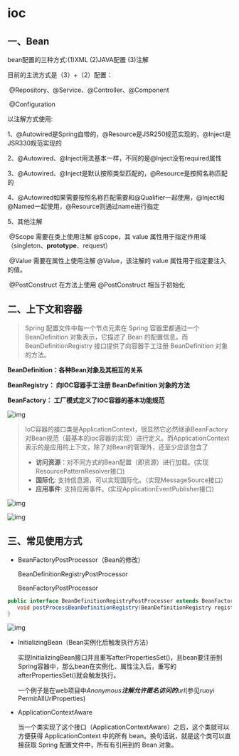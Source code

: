 # ioc

## 一、Bean

bean配置的三种方式:(1)XML (2)JAVA配置 (3)注解

目前的主流方式是（3）+（2）配置：

​	@Repository、@Service、@Controller、@Component

​	@Configuration

以注解方式使用:

1、@Autowired是Spring自带的，@Resource是JSR250规范实现的，@Inject是JSR330规范实现的

2、@Autowired、@Inject用法基本一样，不同的是@Inject没有required属性

3、@Autowired、@Inject是默认按照类型匹配的，@Resource是按照名称匹配的

4、@Autowired如果需要按照名称匹配需要和@Qualifier一起使用，@Inject和@Named一起使用，@Resource则通过name进行指定

5、其他注解

​	@Scope	需要在类上使用注解 @Scope，其 value 属性用于指定作用域（singleton、**prototype**、request）

​	@Value	需要在属性上使用注解 @Value，该注解的 value 属性用于指定要注入的值。

​	@PostConstruct	在方法上使用 @PostConstruct 相当于初始化

## 二、上下文和容器

> Spring 配置文件中每一个<bean>节点元素在 Spring 容器里都通过一个 BeanDefinition 对象表示，它描述了 Bean 的配置信息。而 BeanDefinitionRegistry 接口提供了向容器手工注册 BeanDefinition 对象的方法。

**BeanDefinition：各种Bean对象及其相互的关系**

**BeanRegistry： 向IOC容器手工注册 BeanDefinition 对象的方法**

**BeanFactory： 工厂模式定义了IOC容器的基本功能规范**

![img](https://cdn.jsdelivr.net/gh/wang-jie-2020/images/spring-framework-ioc-source-2.png)

> IoC容器的接口类是ApplicationContext，很显然它必然继承BeanFactory对Bean规范（最基本的ioc容器的实现）进行定义。而ApplicationContext表示的是应用的上下文，除了对Bean的管理外，还至少应该包含了
>
>- **访问资源**：对不同方式的Bean配置（即资源）进行加载。(实现ResourcePatternResolver接口)
>- **国际化**: 支持信息源，可以实现国际化。（实现MessageSource接口）
>- **应用事件**: 支持应用事件。(实现ApplicationEventPublisher接口)

![img](https://cdn.jsdelivr.net/gh/wang-jie-2020/images/spring-framework-ioc-source-71.png)

![img](https://cdn.jsdelivr.net/gh/wang-jie-2020/images/spring-framework-ioc-source-51.png)

## 三、常见使用方式

- BeanFactoryPostProcessor（Bean的修改）

  BeanDefinitionRegistryPostProcessor 

  BeanFactoryPostProcessor

```java
public interface BeanDefinitionRegistryPostProcessor extends BeanFactoryPostProcessor {
   void postProcessBeanDefinitionRegistry(BeanDefinitionRegistry registry);
}
```

![img](https://cdn.jsdelivr.net/gh/wang-jie-2020/images/5e70bcb4ff1d43b19da823fbc6e2a6d9.png)

- InitializingBean（Bean实例化后触发执行方法）

  实现InitializingBean接口并且重写afterPropertiesSet()，且bean要注册到Spring容器中，那么bean在实例化、属性注入后，重写的afterPropertiesSet()就会触发执行。

  一个例子是在web项目中*Anonymous**注解允许匿名访问的**url*(参见ruoyi PermitAllUrlProperties)

- ApplicationContextAware

  当一个类实现了这个接口（ApplicationContextAware）之后，这个类就可以方便获得 ApplicationContext 中的所有 bean。换句话说，就是这个类可以直接获取 Spring 配置文件中，所有有引用到的 Bean 对象。


